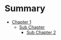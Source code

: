 # Summary

- [Chapter 1](./chapter_1.md)
    - [Sub Chapter](./sub_chapters/_index.md)
        - [Sub Chapter 2](./sub_chapters/awoo.md)
